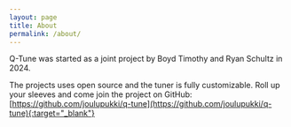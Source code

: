 ```yaml
---
layout: page
title: About
permalink: /about/
---
```


Q-Tune was started as a joint project by Boyd Timothy and Ryan Schultz in 2024.

The projects uses open source and the tuner is fully customizable. Roll up your sleeves and come join the project on GitHub: [https://github.com/joulupukki/q-tune](https://github.com/joulupukki/q-tune){:target="_blank"}